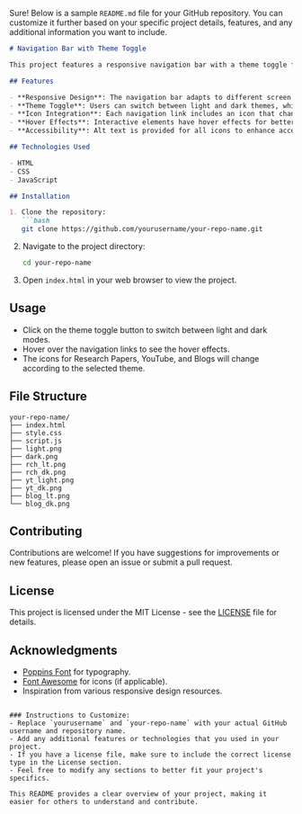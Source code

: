 Sure! Below is a sample `README.md` file for your GitHub repository. You can customize it further based on your specific project details, features, and any additional information you want to include.

```markdown
# Navigation Bar with Theme Toggle

This project features a responsive navigation bar with a theme toggle functionality. The navigation bar includes links to various sections, such as Research Papers, YouTube, Blogs, and more, with icons that change based on the selected theme (light or dark).

## Features

- **Responsive Design**: The navigation bar adapts to different screen sizes, ensuring a seamless user experience on both desktop and mobile devices.
- **Theme Toggle**: Users can switch between light and dark themes, which changes the icons and colors of the navigation links.
- **Icon Integration**: Each navigation link includes an icon that changes based on the selected theme.
- **Hover Effects**: Interactive elements have hover effects for better user engagement.
- **Accessibility**: Alt text is provided for all icons to enhance accessibility.

## Technologies Used

- HTML
- CSS
- JavaScript

## Installation

1. Clone the repository:
   ```bash
   git clone https://github.com/yourusername/your-repo-name.git
   ```
2. Navigate to the project directory:
   ```bash
   cd your-repo-name
   ```
3. Open `index.html` in your web browser to view the project.

## Usage

- Click on the theme toggle button to switch between light and dark modes.
- Hover over the navigation links to see the hover effects.
- The icons for Research Papers, YouTube, and Blogs will change according to the selected theme.

## File Structure

```
your-repo-name/
├── index.html
├── style.css
├── script.js
├── light.png
├── dark.png
├── rch_lt.png
├── rch_dk.png
├── yt_light.png
├── yt_dk.png
├── blog_lt.png
└── blog_dk.png
```

## Contributing

Contributions are welcome! If you have suggestions for improvements or new features, please open an issue or submit a pull request.

## License

This project is licensed under the MIT License - see the [LICENSE](LICENSE) file for details.

## Acknowledgments

- [Poppins Font](https://fonts.google.com/specimen/Poppins) for typography.
- [Font Awesome](https://fontawesome.com/) for icons (if applicable).
- Inspiration from various responsive design resources.

```

### Instructions to Customize:
- Replace `yourusername` and `your-repo-name` with your actual GitHub username and repository name.
- Add any additional features or technologies that you used in your project.
- If you have a license file, make sure to include the correct license type in the License section.
- Feel free to modify any sections to better fit your project's specifics.

This README provides a clear overview of your project, making it easier for others to understand and contribute.
